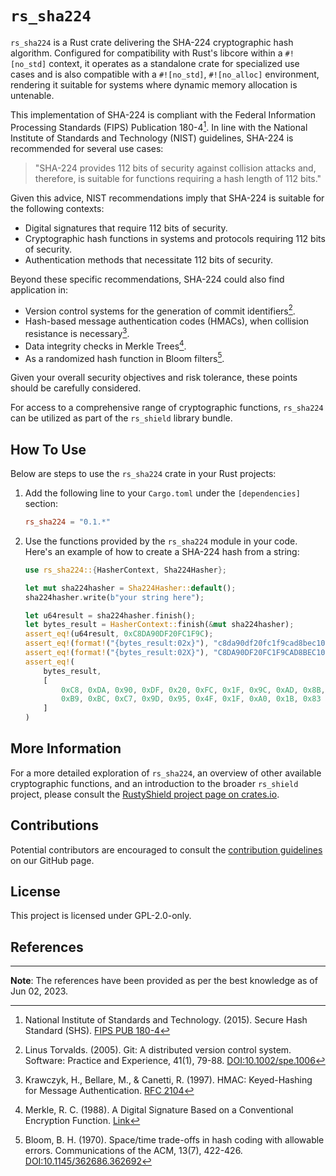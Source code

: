 # `rs_sha224`

`rs_sha224` is a Rust crate delivering the SHA-224 cryptographic hash algorithm. Configured for compatibility with Rust's libcore within a `#![no_std]` context, it operates as a standalone crate for specialized use cases and is also compatible with a `#![no_std]`, `#![no_alloc]` environment, rendering it suitable for systems where dynamic memory allocation is untenable.

This implementation of SHA-224 is compliant with the Federal Information Processing Standards (FIPS) Publication 180-4[^1]. In line with the National Institute of Standards and Technology (NIST) guidelines, SHA-224 is recommended for several use cases:

> "SHA-224 provides 112 bits of security against collision attacks and, therefore, is suitable for functions requiring a hash length of 112 bits."

Given this advice, NIST recommendations imply that SHA-224 is suitable for the following contexts:

- Digital signatures that require 112 bits of security.
- Cryptographic hash functions in systems and protocols requiring 112 bits of security.
- Authentication methods that necessitate 112 bits of security.

Beyond these specific recommendations, SHA-224 could also find application in:

- Version control systems for the generation of commit identifiers[^2].
- Hash-based message authentication codes (HMACs), when collision resistance is necessary[^3].
- Data integrity checks in Merkle Trees[^4].
- As a randomized hash function in Bloom filters[^5].

Given your overall security objectives and risk tolerance, these points should be carefully considered.

For access to a comprehensive range of cryptographic functions, `rs_sha224` can be utilized as part of the `rs_shield` library bundle.

## How To Use

Below are steps to use the `rs_sha224` crate in your Rust projects:

1. Add the following line to your `Cargo.toml` under the `[dependencies]` section:

    ```toml
    rs_sha224 = "0.1.*"
    ```
   
3. Use the functions provided by the `rs_sha224` module in your code. Here's an example of how to create a SHA-224 hash from a string:

    ```rust
    use rs_sha224::{HasherContext, Sha224Hasher};
    
    let mut sha224hasher = Sha224Hasher::default();
    sha224hasher.write(b"your string here");
    
    let u64result = sha224hasher.finish();
    let bytes_result = HasherContext::finish(&mut sha224hasher);
    assert_eq!(u64result, 0xC8DA90DF20FC1F9C);
    assert_eq!(format!("{bytes_result:02x}"), "c8da90df20fc1f9cad8bec106821904e8a27b9bcc79d954f1fa01b83");
    assert_eq!(format!("{bytes_result:02X}"), "C8DA90DF20FC1F9CAD8BEC106821904E8A27B9BCC79D954F1FA01B83");
    assert_eq!(
        bytes_result,
        [
            0xC8, 0xDA, 0x90, 0xDF, 0x20, 0xFC, 0x1F, 0x9C, 0xAD, 0x8B, 0xEC, 0x10, 0x68, 0x21, 0x90, 0x4E, 0x8A, 0x27,
            0xB9, 0xBC, 0xC7, 0x9D, 0x95, 0x4F, 0x1F, 0xA0, 0x1B, 0x83
        ]
    )
    ```

## More Information

For a more detailed exploration of `rs_sha224`, an overview of other available cryptographic functions, and an introduction to the broader `rs_shield` project, please consult the [RustyShield project page on crates.io](https://crates.io/crates/rs_shield).

## Contributions
Potential contributors are encouraged to consult the [contribution guidelines](https://github.com/Azgrom/RustyShield/CONTRIBUTING.md) on our GitHub page.

## License

This project is licensed under GPL-2.0-only.

## References

[^1]: National Institute of Standards and Technology. (2015). Secure Hash Standard (SHS). [FIPS PUB 180-4](https://nvlpubs.nist.gov/nistpubs/FIPS/NIST.FIPS.180-4.pdf)

[^2]: Linus Torvalds. (2005). Git: A distributed version control system. Software: Practice and Experience, 41(1), 79-88. [DOI:10.1002/spe.1006](https://doi.org/10.1002/spe.1006)

[^3]: Krawczyk, H., Bellare, M., & Canetti, R. (1997). HMAC: Keyed-Hashing for Message Authentication. [RFC 2104](https://tools.ietf.org/html/rfc2104)

[^4]: Merkle, R. C. (1988). A Digital Signature Based on a Conventional Encryption Function. [Link](https://link.springer.com/content/pdf/10.1007/3-540-45961-8_24.pdf)

[^5]: Bloom, B. H. (1970). Space/time trade-offs in hash coding with allowable errors. Communications of the ACM, 13(7), 422-426. [DOI:10.1145/362686.362692](https://doi.org/10.1145/362686.362692)

---
**Note**: The references have been provided as per the best knowledge as of Jun 02, 2023.
